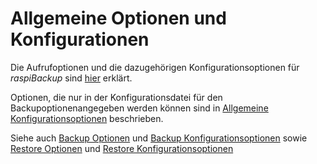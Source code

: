 # Allgemeine Optionen und Konfigurationen

Die Aufrufoptionen und die dazugehörigen Konfigurationsoptionen
für *raspiBackup* sind [hier](backup-options.md) erklärt.

Optionen, die nur in der Konfigurationsdatei für den Backupoptionenangegeben 
werden können sind in [Allgemeine Konfigurationsoptionen](general-config-options.md)
beschrieben. 

Siehe auch [Backup Optionen](backup-options.md) und [Backup Konfigurationsoptionen](backup-config-options.md)
sowie [Restore Optionen](restore-options.md) und [Restore Konfigurationsoptionen](restore-config-options.md) 

[.status]: restructured


[.status]: restructured
